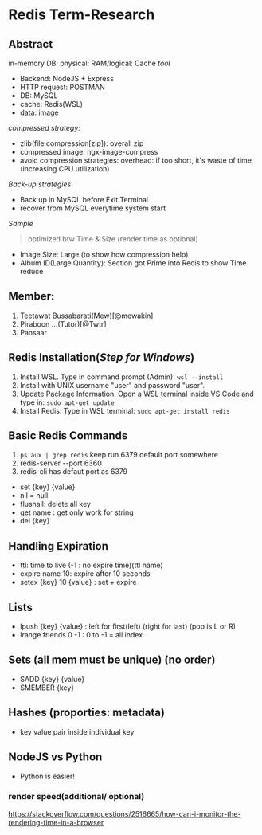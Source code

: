 # Redis Term-Research 

## Abstract
in-memory DB: physical: RAM/logical: Cache
*tool*
- Backend: NodeJS + Express
- HTTP request: POSTMAN
- DB: MySQL
- cache: Redis(WSL)
- data: image

*compressed strategy:*
- zlib(file compression[zip]): overall zip
- compressed image: ngx-image-compress
- avoid compression strategies:
    overhead: if too short, it's waste of time (increasing CPU utilization)

*Back-up strategies*
- Back up in MySQL before Exit Terminal
- recover from MySQL everytime system start

*Sample*
> optimized btw Time & Size (render time as optional)
- Image Size: Large (to show how compression help)
- Album ID(Large Quantity): Section got Prime into Redis to show Time reduce


## Member:
1. Teetawat Bussabarati(Mew)[@mewakin]
2. Piraboon ...(Tutor)[@Twtr]
3. Pansaar
 
## Redis Installation(*Step for Windows*)
 1. Install WSL. Type in command prompt (Admin): `wsl --install`
 2. Install with UNIX username "user" and password "user".
 3. Update Package Information. Open a WSL terminal inside VS Code and type in: `sudo apt-get update`
 4. Install Redis. Type in WSL terminal: `sudo apt-get install redis`

## Basic Redis Commands
1. `ps aux | grep redis` keep run 6379 default port somewhere
2. redis-server --port 6360
3. redis-cli has defaut port as 6379

- set {key} {value}
- nil = null
- flushall: delete all key
- get name : get only work for string
- del {key}

## Handling Expiration
- ttl: time to live (-1 : no expire time)(ttl name)
- expire name 10: expire after 10 seconds
- setex {key} 10 {value} : set + expire

## Lists
- lpush {key} {value} : left for first(left) (right for last) (pop is L or R)
- lrange friends 0 -1 : 0 to -1 = all index

## Sets (all mem must be unique) (no order)
- SADD {key} {value}
- SMEMBER {key}

## Hashes (proporties: metadata)
- key value pair inside individual key

## NodeJS vs Python 
- Python is easier!

### render speed(additional/ optional)
https://stackoverflow.com/questions/2516665/how-can-i-monitor-the-rendering-time-in-a-browser